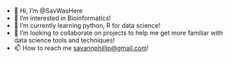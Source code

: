 - 👋 Hi, I’m @SavWasHere
- 👀 I’m interested in Bioinformatics!
- 🌱 I’m currently learning python, R for data science!
- 💞️ I’m looking to collaborate on projects to help me get more familiar with data science tools and techniques!
- 📫 How to reach me savannphillip@gmail.com!

<!---
SavWasHere/SavWasHere is a ✨ special ✨ repository because its `README.md` (this file) appears on your GitHub profile.
You can click the Preview link to take a look at your changes.
--->
